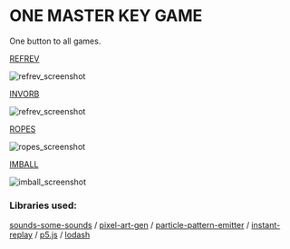 # ONE MASTER KEY GAME
One button to all games.

[REFREV](https://abagames.github.io/one-button-for-all/refrev/index.html)

![refrev_screenshot](https://abagames.github.io/one-button-for-all/refrev/screenshot.gif)

[INVORB](https://abagames.github.io/one-button-for-all/invorb/index.html)

![refrev_screenshot](https://abagames.github.io/one-button-for-all/invorb/screenshot.gif)

[ROPES](https://abagames.github.io/one-button-for-all/ropes/index.html)

![ropes_screenshot](https://abagames.github.io/one-button-for-all/ropes/screenshot.gif)

[IMBALL](https://abagames.github.io/one-button-for-all/imball/index.html)

![imball_screenshot](https://abagames.github.io/one-button-for-all/imball/screenshot.gif)

### Libraries used:

[sounds-some-sounds](https://github.com/abagames/sounds-some-sounds) /
[pixel-art-gen](https://github.com/abagames/pixel-art-gen) /
[particle-pattern-emitter](https://github.com/abagames/particle-pattern-emitter) /
[instant-replay](https://github.com/abagames/instant-replay) /
[p5.js](https://p5js.org/) /
[lodash](https://lodash.com/)
